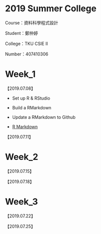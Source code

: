 # 2019 Summer College

Course：資料科學程式設計

Student：鄭仲婷

College：TKU CSIE Ⅱ

Number：407410306

# Week_1 

【2019.07.08】
- Set up R & RStudio
 
- Build a RMarkdown
 
- Update a RMarkdown to Github

- [ R Markdown ](http://rpubs.com/allare198064/511363)
 

【2019.07.11】

# Week_2 

【2019.07.15】

【2019.07.18】

# Week_3 

【2019.07.22】

【2019.07.25】

